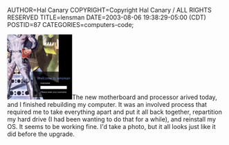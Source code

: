 AUTHOR=Hal Canary
COPYRIGHT=Copyright Hal Canary / ALL RIGHTS RESERVED
TITLE=lensman
DATE=2003-08-06 19:38:29-05:00 (CDT)
POSTID=87
CATEGORIES=computers-code;

 [![[login screen]](/images/thumb-login-scaled.png)](/images/login-scaled.png)The new motherboard and processor arived today, and I finished rebuilding my computer. It was an involved process that required me to take everything apart and put it all back together, repartition my hard drive (I had been wanting to do that for a while), and reinstall my OS. It seems to be working fine. I'd take a photo, but it all looks just like it did before the upgrade.
